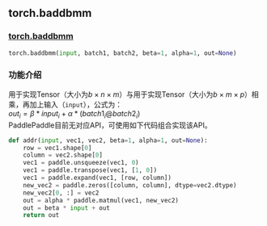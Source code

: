 ## torch.baddbmm
### [torch.baddbmm](https://pytorch.org/docs/stable/generated/torch.baddbmm.html?highlight=baddbmm#torch.baddbmm)
```python
torch.baddbmm(input, batch1, batch2, beta=1, alpha=1, out=None)
```
###  功能介绍
用于实现Tensor（大小为$b×n×m$）与用于实现Tensor（大小为$b×m×p$）相乘，再加上输入（`input`），公式为：  
$out_i = β *  input_i + α * (batch1_i @ batch2_i)$  
PaddlePaddle目前无对应API，可使用如下代码组合实现该API。

```python
def addr(input, vec1, vec2, beta=1, alpha=1, out=None):
    row = vec1.shape[0]
    column = vec2.shape[0]
    vec1 = paddle.unsqueeze(vec1, 0)
    vec1 = paddle.transpose(vec1, [1, 0])
    vec1 = paddle.expand(vec1, [row, column])
    new_vec2 = paddle.zeros([column, column], dtype=vec2.dtype)
    new_vec2[0, :] = vec2
    out = alpha * paddle.matmul(vec1, new_vec2)
    out = beta * input + out
    return out
```